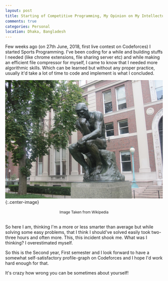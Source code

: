 ```yaml
---
layout: post
title: Starting of Competitive Programming, My Opinion on My Intellectual Abilities are on Question
comments: true
categories: Personal
location: Dhaka, Bangladesh
---
```


Few weeks ago (on 27th June, 2018, first live contest on Codeforces) I started Sports Programming. I've been coding for a while and building stuffs I needed (like chrome extensions, file sharing server etc) and while making an efficient file compressor for myself, I came to know that I needed more algorithmic skills. Which can be learned but without any proper practice, usually it'd take a lot of time to code and implement is what I concluded.

![The Thinker of Columbia University](/post_images/2018/Nov/the_thinker.jpg){:.center-image}
<center> <small>Image Taken from Wikipedia</small> </center> <br>

So here I am, thinking I'm a more or less smarter than average but while solving some easy problems, that I think I should've solved easily took two-three hours and often more. This, this incident shook me. What was I thinking? I overestimated myself.

So this is the Second year, First semester and I look forward to have a somewhat self-satisfactory profile-graph on Codeforces and I hope I'd work hard enough for that.

It's crazy how wrong you can be sometimes about yourself!